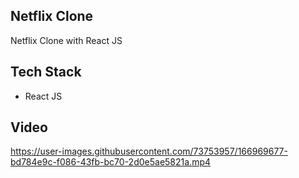 ## Netflix Clone

Netflix Clone with React JS

## Tech Stack

- React JS

## Video

https://user-images.githubusercontent.com/73753957/166969677-bd784e9c-f086-43fb-bc70-2d0e5ae5821a.mp4


